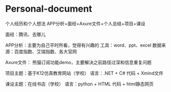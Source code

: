 ﻿# Personal-document
个人经历和个人想法
APP分析+面经+Axure文件+个人总结+项目+课设

面经：腾讯、去哪儿

APP分析：主要为自己平时所看，觉得有兴趣的
工具：word、ppt、excel
数据来源：百度指数、艾瑞指数、各大官网

Axure文件：
熊猫订阅功能demo，主要解决之前路径过深和信息重复问题

项目主题：基于K12仿真教育网站（学校）
语言：.NET + C#
代码 + Xmind文件

课设主题：在线书店（学校）
语言：python + HTML
代码 + html静态网页
